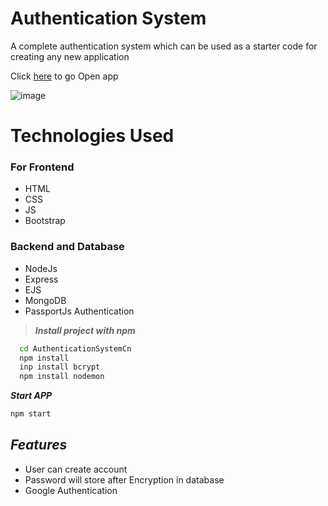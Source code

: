 
# Authentication System
A complete authentication system which can be used as a starter code for creating any new
application

Click [here](http://3.86.114.75:8004/) to go Open app


![image](https://i.ibb.co/R6qks43/Screenshot-2023-01-19-150311.png)





# Technologies Used

### For Frontend
* HTML
* CSS
* JS
* Bootstrap 

### Backend and Database

* NodeJs
* Express
* EJS
* MongoDB
* PassportJs Authentication 






> ***Install project with npm***       

```bash
  cd AuthenticationSystemCn
  npm install
  inp install bcrypt
  npm install nodemon

```

***Start APP***

```bash 
npm start
```



    
## ***Features***

- User can create account 
- Password will store after Encryption in database
- Google Authentication



